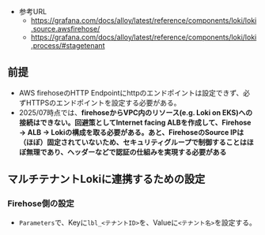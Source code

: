 - 参考URL
  - https://grafana.com/docs/alloy/latest/reference/components/loki/loki.source.awsfirehose/
  - https://grafana.com/docs/alloy/latest/reference/components/loki/loki.process/#stagetenant

## 前提
- AWS firehoseのHTTP Endpointにhttpのエンドポイントは設定できず、必ずHTTPSのエンドポイントを設定する必要がある。
- 2025/07時点では、**firehoseからVPC内のリソース(e.g. Loki on EKS)への接続はできない。回避策としてInternet facing ALBを作成して、Firehose → ALB → Lokiの構成を取る必要がある。あと、FirehoseのSource IPは（ほぼ）固定されていないため、セキュリティグループで制御することはほぼ無理であり、ヘッダーなどで認証の仕組みを実現する必要がある**

## マルチテナントLokiに連携するための設定
### Firehose側の設定
- `Parameters`で、Keyに`lbl_<テナントID>`を、Valueに`<テナント名>`を設定する。